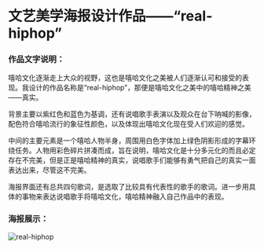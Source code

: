 # 文艺美学海报设计作品——“real-hiphop”

### 作品文字说明：

嘻哈文化逐渐走上大众的视野，这也是嘻哈文化之美被人们逐渐认可和接受的表现。我设计的作品名称是“real-hiphop”，那便是嘻哈文化之美中的嘻哈精神之美——真实。

背景主要以紫红色和蓝色为基调，还有说唱歌手表演以及观众在台下呐喊的影像，配色符合嘻哈流行的象征性颜色，以及体现出嘻哈文化现在受人们欢迎的感觉。

中间的主要元素是一个嘻哈人物半身，周围用白色字体加上绿色阴影形成的字幕环绕任务。人物用彩色碎片拼凑而成，旨在说明，嘻哈文化是十分多元化的而且必定存在不完美，但是正是嘻哈精神的真实，说唱歌手们能够有勇气把自己的真实一面表达出来，尽管这不完美。

海报界面还有总共四句歌词，是选取了比较具有代表性的歌手的歌词。进一步用具体的事物来表达说唱歌手将嘻哈文化，嘻哈精神融入自己作品中的表现。

### 海报展示：

![real-hiphop](https://gitee.com/EdisonQXF/aesthetics-of-literature-and-art/raw/master/real%20hiphop.png)
